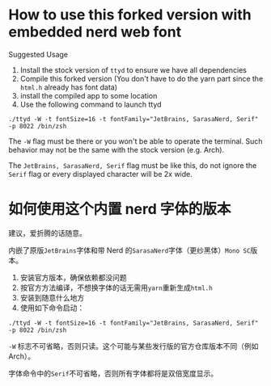 # How to use this forked version with embedded nerd web font

Suggested Usage

1. Install the stock version of `ttyd` to ensure we have all dependencies
2. Compile this forked version (You don't have to do the yarn part since the `html.h` already has font data)
3. install the compiled app to some location
4. Use the following command to launch ttyd

```
./ttyd -W -t fontSize=16 -t fontFamily="JetBrains, SarasaNerd, Serif" -p 8022 /bin/zsh
```

The `-W` flag must be there or you won't be able to operate the terminal. Such behavior may not be the same with the stock version (e.g. Arch).

The `JetBrains, SarasaNerd, Serif` flag must be like this, do not ignore the `Serif` flag or every displayed character will be 2x wide.

# 如何使用这个内置 nerd 字体的版本

建议，爱折腾的话随意。

内嵌了原版`JetBrains`字体和带 Nerd 的`SarasaNerd`字体（更纱黑体）`Mono SC`版本。

1. 安装官方版本，确保依赖都没问题
2. 按官方方法编译，不想换字体的话无需用`yarn`重新生成`html.h`
3. 安装到随意什么地方
4. 使用如下命令启动：

```
./ttyd -W -t fontSize=16 -t fontFamily="JetBrains, SarasaNerd, Serif" -p 8022 /bin/zsh
```

`-W` 标志不可省略，否则只读。这个可能与某些发行版的官方仓库版本不同（例如Arch）。

字体命令中的`Serif`不可省略，否则所有字体都将是双倍宽度显示。
